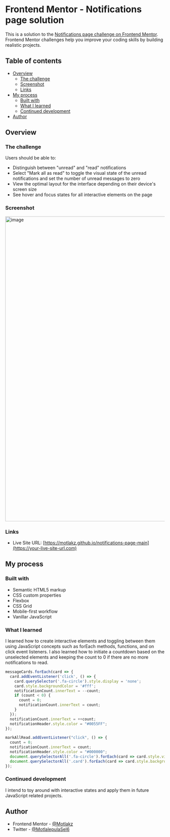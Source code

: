 # Frontend Mentor - Notifications page solution

This is a solution to the [Notifications page challenge on Frontend Mentor](https://www.frontendmentor.io/challenges/notifications-page-DqK5QAmKbC). Frontend Mentor challenges help you improve your coding skills by building realistic projects.

## Table of contents

- [Overview](#overview)
  - [The challenge](#the-challenge)
  - [Screenshot](#screenshot)
  - [Links](#links)
- [My process](#my-process)
  - [Built with](#built-with)
  - [What I learned](#what-i-learned)
  - [Continued development](#continued-development)
- [Author](#author)

## Overview

### The challenge

Users should be able to:

- Distinguish between "unread" and "read" notifications
- Select "Mark all as read" to toggle the visual state of the unread notifications and set the number of unread messages to zero
- View the optimal layout for the interface depending on their device's screen size
- See hover and focus states for all interactive elements on the page

### Screenshot
<img width="960" alt="image" src="https://user-images.githubusercontent.com/76655996/221641443-4577503c-a416-4163-aeec-b3693dc5f356.png">

### Links

- Live Site URL: [https://motlakz.github.io/notifications-page-main](https://your-live-site-url.com)

## My process

### Built with

- Semantic HTML5 markup
- CSS custom properties
- Flexbox
- CSS Grid
- Mobile-first workflow
- Vanillar JavaScript

### What I learned

I learned how to create interactive elements and toggling between them using JavaScript concepts such as forEach methods, functions, and on click event listeners.
I also learned how to initiate a countdown based on the unselected elements and keeping the count to 0 if there are no more notifications to read.

```js
messageCards.forEach(card => {
  card.addEventListener('click', () => {
    card.querySelector('.fa-circle').style.display = 'none';
    card.style.backgroundColor = '#fff';
    notificationCount.innerText = --count;
    if (count < 0) {
      count = 0;
      notificationCount.innerText = count;
    }
  });
  notificationCount.innerText = ++count;
  notificationHeader.style.color = "#0055FF";
});

markAllRead.addEventListener("click", () => {
  count = 0;
  notificationCount.innerText = count;
  notificationHeader.style.color = "#000000";
  document.querySelectorAll('.fa-circle').forEach(card => card.style.visibility = 'hidden');
  document.querySelectorAll('.card').forEach(card => card.style.backgroundColor = '');
});
```

### Continued development

I intend to toy around with interactive states and apply them in future JavaScript related projects.

## Author

- Frontend Mentor - [@Motlakz](https://www.frontendmentor.io/profile/Motlakz)
- Twitter - [@MotlalepulaSel6](https://www.twitter.com/MotlalepulaSel6)

